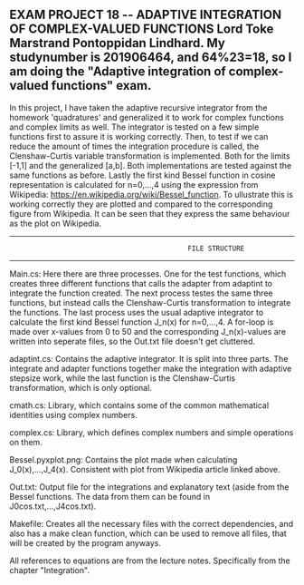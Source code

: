 EXAM PROJECT 18 -- ADAPTIVE INTEGRATION OF COMPLEX-VALUED FUNCTIONS
Lord Toke Marstrand Pontoppidan Lindhard.
My studynumber is 201906464, and 64%23=18, so I am doing the "Adaptive integration of complex-valued functions" exam.
------------------------------------------------------------------------------------------------------------------------
In this project, I have taken the adaptive recursive integrator from the homework 'quadratures' and generalized it to work for complex functions and complex limits as well. The integrator is tested on a few simple functions first to assure it is working correctly. Then, to test if we can reduce the amount of times the integration procedure is called, the Clenshaw-Curtis variable transformation is implemented. Both for the limits [-1,1] and the generalized [a,b]. Both implementations are tested against the same functions as before. Lastly the first kind Bessel function in cosine representation is calculated for n=0,...,4 using the expression from Wikipedia: https://en.wikipedia.org/wiki/Bessel_function. To ullustrate this is working correctly they are plotted and compared to the corresponding figure from Wikipedia. It can be seen that they express the same behaviour as the plot on Wikipedia. 

------------------------------------------------------------------------------------------------------------------------
                                                FILE STRUCTURE
------------------------------------------------------------------------------------------------------------------------
Main.cs: Here there are three processes. One for the test functions, which creates three different functions that calls the adapter from adaptint to integrate the function created. The next process testes the same three functions, but instead calls the Clenshaw-Curtis transformation to integrate the functions. The last process uses the usual adaptive integrator to calculate the first kind Bessel function J_n(x) for n=0,...,4. A for-loop is made over x-values from 0 to 50 and the corresponding J_n(x)-values are written into seperate files, so the Out.txt file doesn't get cluttered.

adaptint.cs: Contains the adaptive integrator. It is split into three parts. The integrate and adapter functions together make the integration with adaptive stepsize work, while the last function is the Clenshaw-Curtis transformation, which is only optional. 

cmath.cs: Library, which contains some of the common mathematical identities using complex numbers.

complex.cs: Library, which defines complex numbers and simple operations on them.

Bessel.pyxplot.png: Contains the plot made when calculating J_0(x),...,J_4(x). Consistent with plot from Wikipedia article linked above.

Out.txt: Output file for the integrations and explanatory text (aside from the Bessel functions. The data from them can be found in J0cos.txt,...,J4cos.txt).

Makefile: Creates all the necessary files with the correct dependencies, and also has a make clean function, which can be used to remove all files, that will be created by the program anyways. 

All references to equations are from the lecture notes. Specifically from the chapter "Integration".


